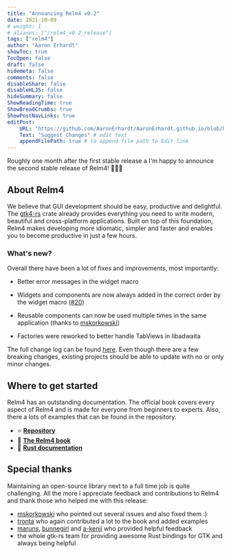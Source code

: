 ```yaml
---
title: "Announcing Relm4 v0.2"
date: 2021-10-09
# weight: 1
# aliases: ["/relm4_v0.2_release"]
tags: ["relm4"]
author: "Aaron Erhardt"
showToc: true
TocOpen: false
draft: false
hidemeta: false
comments: false
disableShare: false
disableHLJS: false
hideSummary: false
ShowReadingTime: true
ShowBreadCrumbs: true
ShowPostNavLinks: true
editPost:
    URL: "https://github.com/AaronErhardt/AaronErhardt.github.io/blob/blog/content/"
    Text: "Suggest Changes" # edit text
    appendFilePath: true # to append file path to Edit link
---
```


Roughly one month after the first stable release a I'm happy to announce the second stable release of Relm4! 🚀🚀🚀

## About Relm4

We believe that GUI development should be easy, productive and delightful.  
The [gtk4-rs](https://github.com/gtk-rs/gtk4-rs) crate already provides everything you need to write modern, beautiful and cross-platform applications. Built on top of this foundation, Relm4 makes developing more idiomatic, simpler and faster and enables you to become productive in just a few hours.

### What's new?

Overall there have been a lot of fixes and improvements, most importantly:

+ Better error messages in the widget macro

+ Widgets and components are now always added in the correct order by the widget macro ([#20](https://github.com/AaronErhardt/relm4/issues/20))

+ Reusable components can now be used multiple times in the same application (thanks to [mskorkowski](https://github.com/mskorkowski))

+ Factories were reworked to better handle TabViews in libadwaita

The full change log can be found [here](https://github.com/AaronErhardt/relm4/blob/main/CHANGES.md). Even though there are a few breaking changes, existing projects should be able to update with no or only minor changes. 

## Where to get started

Relm4 has an outstanding documentation. The official book covers every aspect of Relm4 and is made for everyone from beginners to experts. Also, there a lots of examples that can be found in the repository.

+ ⭐ **[Repository](https://github.com/AaronErhardt/relm4)**
+ 📖 **[The Relm4 book](https://aaronerhardt.github.io/relm4-book/book/)**
+ 📜 **[Rust documentation](https://aaronerhardt.github.io/docs/relm4/relm4/)**

## Special thanks

Maintaining an open-source library next to a full time job is quite challenging. All the more I appreciate feedback and contributions to Relm4 and thank those who helped me with this release:

+ [mskorkowski](https://github.com/mskorkowski) who pointed out several issues and also fixed them :)
+ [tronta](https://github.com/tronta) who again contributed a lot to the book and added examples
+ [maruns](https://github.com/maruns), [bunnegirl](https://github.com/bunnegirl) and [a-kenji](https://github.com/a-kenji) who provided helpful feedback
+ the whole gtk-rs team for providing awesome Rust bindings for GTK and always being helpful
